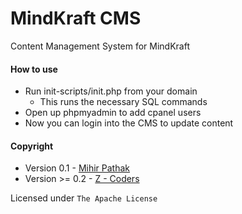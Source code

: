 # MindKraft CMS

Content Management System for MindKraft

#### How to use
  - Run init-scripts/init.php from your domain
    - This runs the necessary SQL commands
  - Open up phpmyadmin to add cpanel users
  - Now you can login into the CMS to update content

#### Copyright

  - Version 0.1 - [Mihir Pathak](https://github.com/mihirpathak97)
  - Version >= 0.2 - [Z - Coders](https://github.com/Z-Coders)

  Licensed under `The Apache License`
